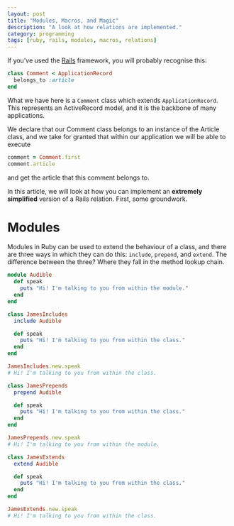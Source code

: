```yaml
---
layout: post
title: "Modules, Macros, and Magic"
description: "A look at how relations are implemented."
category: programming
tags: [ruby, rails, modules, macros, relations]
---
```


If you've used the [Rails](https://rubyonrails.org/) framework, you will probably recognise this:

```ruby
class Comment < ApplicationRecord
  belongs_to :article
end
```

What we have here is a `Comment` class which extends `ApplicationRecord`. This represents an ActiveRecord model, and it is the backbone of many applications.

We declare that our Comment class belongs to an instance of the Article class, and we take for granted that within our application we will be able to execute

```ruby
comment = Comment.first
comment.article
```

and get the article that this comment belongs to.

In this article, we will look at how you can implement an **extremely simplified** version of a Rails relation. First, some groundwork.

# Modules

Modules in Ruby can be used to extend the behaviour of a class, and there are three ways in which they can do this: `include`, `prepend`, and `extend`. The difference between the three? Where they fall in the method lookup chain.

```ruby
module Audible
  def speak
    puts "Hi! I'm talking to you from within the module."
  end
end

class JamesIncludes
  include Audible

  def speak
    puts "Hi! I'm talking to you from within the class."
  end
end

JamesIncludes.new.speak
# Hi! I'm talking to you from within the class.

class JamesPrepends
  prepend Audible

  def speak
    puts "Hi! I'm talking to you from within the class."
  end
end

JamesPrepends.new.speak
# Hi! I'm talking to you from within the module.

class JamesExtends
  extend Audible

  def speak
    puts "Hi! I'm talking to you from within the class."
  end
end

JamesExtends.new.speak
# Hi! I'm talking to you from within the class.
```



